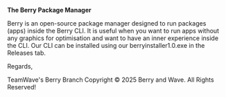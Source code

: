 **The Berry Package Manager**

Berry is an open-source package manager designed to run packages
(apps) inside the Berry CLI. It is useful when you want to run
apps without any graphics for optimisation and want to have an
inner experience inside the CLI. Our CLI can be installed using
our berryinstaller1.0.exe in the Releases tab.

Regards,

TeamWave's Berry Branch
Copyright © 2025 Berry and Wave. All Rights Reserved!
